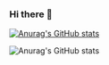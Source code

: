### Hi there 👋



[![Anurag's GitHub stats](https://github-readme-stats.vercel.app/api?username=math-dev-24)](https://github.com/math-dev-24/github-readme-stats)


![Anurag's GitHub stats](https://github-readme-stats.vercel.app/api?username=math-dev-24&show_icons=true)
<!--
**math-dev-24/math-dev-24** is a ✨ _special_ ✨ repository because its `README.md` (this file) appears on your GitHub profile.

Here are some ideas to get you started:

- 🔭 I’m currently working on ...
- 🌱 I’m currently learning ...
- 👯 I’m looking to collaborate on ...
- 🤔 I’m looking for help with ...
- 💬 Ask me about ...
- 📫 How to reach me: ...
- 😄 Pronouns: ...
- ⚡ Fun fact: ...
-->
